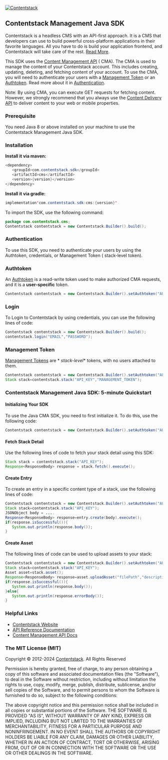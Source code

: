[![Contentstack](https://www.contentstack.com/docs/static/images/contentstack.png)](https://www.contentstack.com/)

## Contentstack Management Java SDK

Contentstack is a headless CMS with an API-first approach. It is a CMS that developers can use to build powerful
cross-platform applications in their favorite languages. All you have to do is build your application frontend, and
Contentstack will take care of the rest. [Read More](https://www.contentstack.com/).

This SDK uses the [Content Management API](https://www.contentstack.com/docs/developers/apis/content-management-api/) (
CMA). The CMA is used to manage the content of your Contentstack account. This includes creating, updating, deleting,
and fetching content of your account. To use the CMA, you will need to authenticate your users with
a [Management Token](https://www.contentstack.com/docs/developers/create-tokens/about-management-tokens) or
an [Authtoken](https://www.contentstack.com/docs/developers/apis/content-management-api/#how-to-get-authtoken). Read
more about it
in [Authentication](https://www.contentstack.com/docs/developers/apis/content-management-api/#authentication).

Note: By using CMA, you can execute GET requests for fetching content. However, we strongly recommend that you always
use the [Content Delivery API](https://www.contentstack.com/docs/developers/apis/content-delivery-api/) to deliver
content to your web or mobile properties.

### Prerequisite

You need Java 8 or above installed on your machine to use the Contentstack Management Java SDK.

### Installation

**Install it via maven:**

```java
<dependency>
   <groupId>com.contentstack.sdk</groupId>
   <artifactId>cms</artifactId>
   <version>{version}</version>
</dependency>
```

**Install it via gradle:**

```java
implementation'com.contentstack.sdk:cms:{version}'
```

To import the SDK, use the following command:

```java
package com.contentstack.cms;
Contentstack contentstack = new Contentstack.Builder().build();
```

### Authentication

To use this SDK, you need to authenticate your users by using the Authtoken, credentials, or Management Token (
stack-level token).

### Authtoken

An [Authtoken](https://www.contentstack.com/docs/developers/create-tokens/types-of-tokens/#authentication-tokens-authtokens-)
is a read-write token used to make authorized CMA requests, and it is a **user-specific** token.

```java
Contentstack contentstack = new Contentstack.Builder().setAuthtoken("AUTHTOKEN").build();
```

### Login

To Login to Contentstack by using credentials, you can use the following lines of code:

```java
Contentstack contentstack = new Contentstack.Builder().build();
contentstack.login("EMAIL","PASSWORD");
```

### Management Token

[Management Tokens](https://www.contentstack.com/docs/developers/create-tokens/about-management-tokens/) are *
*stack-level** tokens, with no users attached to them.

```java
Contentstack contentstack = new Contentstack.Builder().setAuthtoken("AUTHTOKEN").build();
Stack stack=contentstack.stack("API_KEY","MANAGEMENT_TOKEN");
```

### Contentstack Management Java SDK: 5-minute Quickstart

#### Initializing Your SDK

To use the Java CMA SDK, you need to first initialize it. To do this, use the following code:

```java
Contentstack contentstack = new Contentstack.Builder().setAuthtoken("AUTHTOKEN").build();
```

#### Fetch Stack Detail

Use the following lines of code to fetch your stack detail using this SDK:

```java
Stack stack = contentstack.stack("API_KEY");
Response<ResponseBody> response = stack.fetch().execute();
```

#### Create Entry

To create an entry in a specific content type of a stack, use the following lines of code:

```java
Contentstack contentstack = new Contentstack.Builder().setAuthtoken("AUTHTOKEN").build();
Stack stack=contentstack.stack("API_KEY");
JSONObject body = ....
Response<ResponseBody> response=entry.create(body).execute();
if(response.isSuccessful()){
   System.out.println(response.body());
}
```

#### Create Asset

The following lines of code can be used to upload assets to your stack:

```java
Contentstack contentstack = new Contentstack.Builder().setAuthtoken("AUTHTOKEN").build();
Stack stack=contentstack.stack("API_KEY");
Asset asset=stack.asset();
Response<ResponseBody> response=asset.uploadAsset("filePath","description").execute();
if(response.isSuccessful()){
   System.out.println(response.body());
}else{
   System.out.println(response.errorBody());
}
```

### Helpful Links

- [Contentstack Website](https://www.contentstack.com/)
- [API Reference Documentation](https://www.contentstack.com/docs/developers/sdks/content-management-sdk/java)
- [Content Management API Docs](https://www.contentstack.com/docs/developers/apis/content-management-api)

### The MIT License (MIT)

Copyright © 2012-2024 [Contentstack](https://www.contentstack.com/). All Rights Reserved

Permission is hereby granted, free of charge, to any person obtaining a copy of this software and associated
documentation files (the "Software"), to deal in the Software without restriction, including without limitation the
rights to use, copy, modify, merge, publish, distribute, sublicense, and/or sell copies of the Software, and to permit
persons to whom the Software is furnished to do so, subject to the following conditions:

The above copyright notice and this permission notice shall be included in all copies or substantial portions of the
Software. THE SOFTWARE IS PROVIDED "AS IS", WITHOUT WARRANTY OF ANY KIND, EXPRESS OR IMPLIED, INCLUDING BUT NOT LIMITED
TO THE
WARRANTIES OF MERCHANTABILITY, FITNESS FOR A PARTICULAR PURPOSE AND NONINFRINGEMENT. IN NO EVENT SHALL THE AUTHORS OR
COPYRIGHT HOLDERS BE LIABLE FOR ANY CLAIM, DAMAGES OR OTHER LIABILITY, WHETHER IN AN ACTION OF CONTRACT, TORT OR
OTHERWISE, ARISING FROM, OUT OF OR IN CONNECTION WITH THE SOFTWARE OR THE USE OR OTHER DEALINGS IN THE SOFTWARE.
